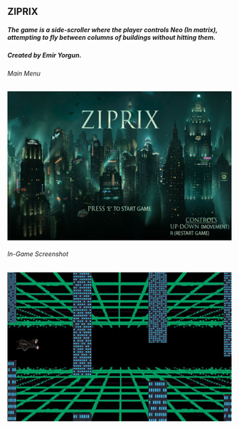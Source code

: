 ## ZIPRIX
##### The game is a side-scroller where the player controls Neo (In matrix), attempting to fly between columns of buildings without hitting them.
##### Created by Emir Yorgun.

###### Main Menu
[![Main Screen](https://github.com/hootbu/ZIPRIX/blob/main/Ziprix%20Main.png?raw=true "Main Screen")](https://github.com/hootbu/ZIPRIX/blob/main/Ziprix%20Main.png "Main Screen")

###### In-Game Screenshot
[![In-Game Scene](https://github.com/hootbu/ZIPRIX/blob/main/Ziprix%20inGame.png?raw=true "In-Game Scene")](http://https://github.com/hootbu/ZIPRIX/blob/main/Ziprix%20inGame.png "In-Game Scene")
